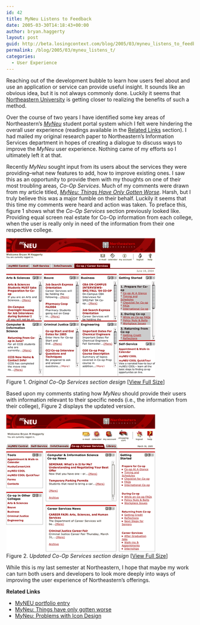 ```yaml
---
id: 42
title: MyNeu Listens to Feedback
date: 2005-03-30T14:18:43+00:00
author: bryan.haggerty
layout: post
guid: http://beta.losingcontext.com/blog/2005/03/myneu_listens_to_feedback.php
permalink: /blog/2005/03/myneu_listens_t/
categories:
  - User Experience
---
```

Reaching out of the development bubble to learn how users feel about and use an application or service can provide useful insight. It sounds like an obvious idea, but it is not always commonly done. Luckily it seems that [Northeastern University](http://www.neu.edu) is getting closer to realizing the benefits of such a method.

Over the course of two years I have identified some key areas of Northeastern&#8217;s [_MyNeu_](http://myneu.neu.edu) student portal system which I felt were hindering the overall user experience (readings available in the [Related Links](#related-links "Read other articles I've written about this topic") section). I had mailed my original research paper to Northeastern&#8217;s Information Services department in hopes of creating a dialogue to discuss ways to improve the _MyNeu_ user experience. Nothing came of my efforts so I ultimately left it at that.

Recently _MyNeu_ sought input from its users about the services they were providing&#8211;what new features to add, how to improve existing ones. I saw this as an opportunity to provide them with my thoughts on one of their most troubling areas, _Co-Op Services_. Much of my comments were drawn from my article titled, [_MyNeu: Things Have Only Gotten Worse_](http://www.losingcontext.com/blog/2004/06/myneu_things_ha.php). Harsh, but I truly believe this was a major fumble on their behalf. Luckily it seems that this time my comments were heard and action was taken. To preface this, figure 1 shows what the _Co-Op Services_ section previously looked like. Providing equal screen real estate for Co-Op information from each college, when the user is really only in need of the information from their one respective college.

<p class="figure-centered">
  <a href="/blog/wp-content/uploads/legacy/myneu-co-op.php" title="View this screenshot in full size"><img src="/blog/wp-content/uploads/legacy/myneu-co-op-thumb.gif" alt="MyNeu Co-Op Services with previous design" height="375" width="400" /></a><br /> Figure 1. <em>Original Co-Op Services section design</em> [<a href="/blog/wp-content/uploads/legacy/myneu-co-op.php">View Full Size</a>]
</p>

Based upon my comments stating how _MyNeu_ should provide their users with information relevant to their specific needs (i.e., the information from their college), Figure 2 displays the updated version.

<p class="figure-centered">
  <a href="/blog/wp-content/uploads/legacy/myneu-co-op-updated.php" title="View this screenshot in full size"><img src="/blog/wp-content/uploads/legacy/myneu-co-op-updated-thumb.gif" alt="MyNeu Co-Op Services Section with updated design" height="369" width="400" /></a><br /> Figure 2. <em>Updated Co-Op Services section design</em> [<a href="/blog/wp-content/uploads/legacy/myneu-co-op-updated.php">View Full Size</a>]
</p>

While this is my last semester at Northeastern, I hope that maybe my work can turn both users and developers to look more deeply into ways of improving the user experience of Northeastern&#8217;s offerings.

<p id="related-links">
  <strong>Related Links</strong>
</p>

  * [MyNEU portfolio entry](http://www.losingcontext.com/portfolio/myneu/)
  * [MyNeu: Things have only gotten worse](http://www.losingcontext.com/blog/2004/06/myneu_things_ha.php)
  * [MyNeu: Problems with Icon Design](http://www.losingcontext.com/blog/2004/10/myneu_problems.php)